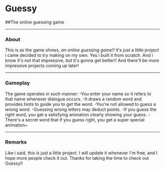 # Guessy
##The online guessing game

---

### About
This is as the game shows, *an online guessing game!!*
it's just a little project i came decided to try making on my own.
Yes i built it from scratch. And i know it's not that impressive, but it's gonna get better!!
And there'll be more impressive projects coming up later!

---

### Gameplay
The game operates in such manner:
  -You enter your name so it refers to that name whenever dialogue occurs.
  -It draws a random word and provides hints to guide you to get the word.
  -You're not allowed to guess a wrong word.
    -Guessing wrong letters may deduct points.
  -If you guess the right word, you get a satisfying animation clearly showing your guess.
    -There's a secret word that if you guess right, you get a super special animation~

---

### Remarks
Like i said, this is just a little project. I will update it whenever I'm free, and I hope more people check it out.
Thanks for taking the time to check out Guessy!!
